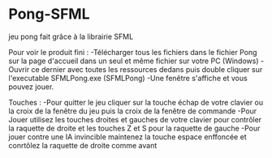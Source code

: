 # Pong-SFML
jeu pong fait grâce à la librairie SFML

Pour voir le produit fini : 
-Télécharger tous les fichiers dans le fichier Pong sur la page d'accueil dans un seul et même fichier sur votre PC (Windows)
-Ouvrir ce dernier avec toutes les ressources dedans puis double cliquer sur l'executable SFMLPong.exe (SFMLPong)
-Une fenêtre s'affiche et vous pouvez jouer.

Touches : 
-Pour quitter le jeu cliquer sur la touche échap de votre clavier ou la croix de la fenêtre du jeu puis la croix de la fenêtre de commande
-Pour Jouer utilisez les touches droites et gauches de votre clavier pour contrôler la raquette de droite et les touches Z et S pour la raquette de gauche
-Pour jouer contre une IA invincible maintenez la touche espace enffoncée et conrtôlez la raquette de droite comme avant
